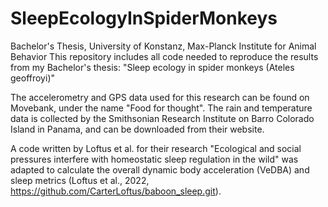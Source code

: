 # SleepEcologyInSpiderMonkeys
Bachelor's Thesis, University of Konstanz, Max-Planck Institute for Animal Behavior 
This repository includes all code needed to reproduce the results from my Bachelor's thesis: "Sleep ecology in spider monkeys (Ateles geoffroyi)" 

The accelerometry and GPS data used for this research can be found on Movebank, under the name "Food for thought". The rain and temperature data is collected by the Smithsonian Research Institute on Barro Colorado Island in Panama, and can be downloaded from their website. 

A code written by Loftus et al. for their research "Ecological and social pressures interfere with homeostatic sleep regulation in the wild" was adapted to calculate the overall dynamic body acceleration (VeDBA) and sleep metrics (Loftus et al., 2022, https://github.com/CarterLoftus/baboon_sleep.git). 
